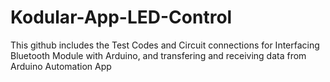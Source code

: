 # Kodular-App-LED-Control
This github includes the Test Codes and Circuit connections for Interfacing Bluetooth Module with Arduino, and transfering and receiving data from Arduino Automation App
